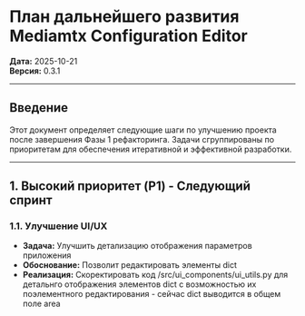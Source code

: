 # План дальнейшего развития Mediamtx Configuration Editor

**Дата:** 2025-10-21  
**Версия:** 0.3.1

---

## Введение

Этот документ определяет следующие шаги по улучшению проекта после завершения Фазы 1 рефакторинга. Задачи сгруппированы по приоритетам для обеспечения итеративной и эффективной разработки.

---

## 1. Высокий приоритет (P1) - Следующий спринт

### 1.1. Улучшение UI/UX
- **Задача:** Улучшить детализацию отображения параметров приложения
- **Обоснование:** Позволит редактировать элементы dict
- **Реализация:** Скоректировать код /src/ui_components/ui_utils.py для детальнго отображения элементов dict с возможностью их поэлементного редактирования - сейчас dict выводится в общем поле area


